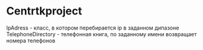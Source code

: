 # Centrtkproject
IpAdress - класс, в котором перебирается ip в заданном дипазоне
TelephoneDirectory - телефонная книга, по заданному имени возвращает номера телефонов
